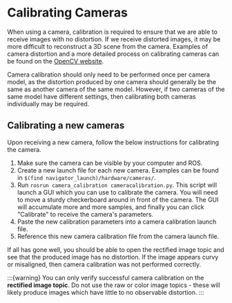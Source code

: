 # Calibrating Cameras

When using a camera, calibration is required to ensure that we are able to receive
images with no distortion. If we receive distorted images, it may be more difficult
to reconstruct a 3D scene from the camera. Examples of camera distortion and a
more detailed process on calibrating cameras can be found on the
[OpenCV website](https://docs.opencv.org/4.x/dc/dbb/tutorial_py_calibration.html).

Camera calibration should only need to be performed once per camera model, as
the distortion produced by one camera should generally be the same as another camera
of the same model. However, if two cameras of the same model have different
settings, then calibrating both cameras individually may be required.

## Calibrating a new cameras

Upon receiving a new camera, follow the below instructions for calibrating the camera.
1. Make sure the camera can be visible by your computer and ROS.
1. Create a new launch file for each new camera. Examples can be found in
   ``$(find navigator_launch)/hardware/cameras/``.
1. Run ``rosrun camera_calibration cameracalibration.py``. This script will launch
   a GUI which you can use to calibrate the camera. You will need to move
   a sturdy checkerboard around in front of the camera. The GUI will accumulate
   more and more samples, and finally you can click "Calibrate" to receive the
   camera's parameters.
1. Paste the new calibration parameters into a camera calibration launch file.
1. Reference this new camera calibration file from the camera launch file.

If all has gone well, you should be able to open the rectified image topic and
see that the produced image has no distortion. If the image appears curvy or misaligned,
then camera calibration was not performed correctly.

:::{warning}
You can only verify successful camera calibration on the **rectified image topic**.
Do not use the raw or color image topics - these will likely produce images which
have little to no observable distortion.
:::
